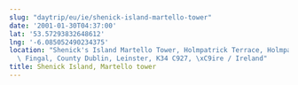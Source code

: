 ```yaml
---
slug: "daytrip/eu/ie/shenick-island-martello-tower"
date: '2001-01-30T04:37:00'
lat: '53.57293832648612'
lng: '-6.085052490234375'
location: "Shenick's Island Martello Tower, Holmpatrick Terrace, Holmpatrick ED, Skerries,\
  \ Fingal, County Dublin, Leinster, K34 C927, \xC9ire / Ireland"
title: Shenick Island, Martello tower
---
```




